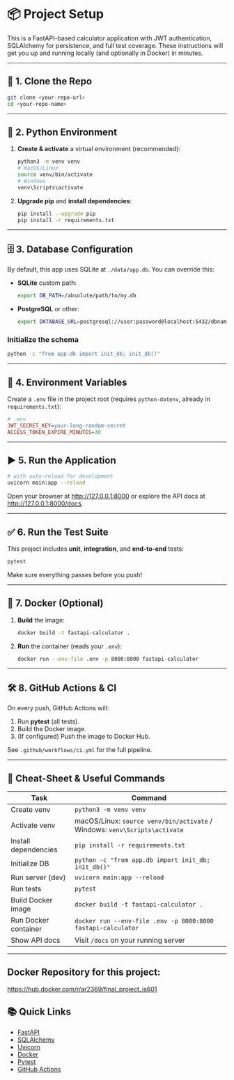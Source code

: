 # 📦 Project Setup

This is a FastAPI-based calculator application with JWT authentication, SQLAlchemy for persistence, and full test coverage. These instructions will get you up and running locally (and optionally in Docker) in minutes.

---

## 🔗 1. Clone the Repo

```bash
git clone <your-repo-url>
cd <your-repo-name>
```

---

## 🐍 2. Python Environment

1. **Create & activate** a virtual environment (recommended):

   ```bash
   python3 -m venv venv
   # macOS/Linux
   source venv/bin/activate
   # Windows
   venv\Scripts\activate
   ```

2. **Upgrade pip** and **install dependencies**:

   ```bash
   pip install --upgrade pip
   pip install -r requirements.txt
   ```

---

## 🗄️ 3. Database Configuration

By default, this app uses SQLite at `./data/app.db`. You can override this:

- **SQLite** custom path:

  ```bash
  export DB_PATH=/absolute/path/to/my.db
  ```

- **PostgreSQL** or other:

  ```bash
  export DATABASE_URL=postgresql://user:password@localhost:5432/dbname
  ```

### Initialize the schema

```bash
python -c "from app.db import init_db; init_db()"
```

---

## 📜 4. Environment Variables

Create a `.env` file in the project root (requires `python-dotenv`, already in `requirements.txt`):

```ini
# .env
JWT_SECRET_KEY=your-long-random-secret
ACCESS_TOKEN_EXPIRE_MINUTES=30
```

---

## ▶️ 5. Run the Application

```bash
# with auto-reload for development
uvicorn main:app --reload
```

Open your browser at <http://127.0.0.1:8000> or explore the API docs at <http://127.0.0.1:8000/docs>.

---

## ✅ 6. Run the Test Suite

This project includes **unit**, **integration**, and **end-to-end** tests:

```bash
pytest
```

Make sure everything passes before you push!

---

## 🐳 7. Docker (Optional)

1. **Build** the image:

   ```bash
   docker build -t fastapi-calculator .
   ```

2. **Run** the container (reads your `.env`):

   ```bash
   docker run --env-file .env -p 8000:8000 fastapi-calculator
   ```

---

## 🛠️ 8. GitHub Actions & CI

On every push, GitHub Actions will:

1. Run **pytest** (all tests).
2. Build the Docker image.
3. (If configured) Push the image to Docker Hub.

See `.github/workflows/ci.yml` for the full pipeline.

---

## 🔖 Cheat-Sheet & Useful Commands

| Task                          | Command                                                                 |
|-------------------------------|-------------------------------------------------------------------------|
| Create venv                   | `python3 -m venv venv`                                                  |
| Activate venv                 | macOS/Linux: `source venv/bin/activate` / Windows: `venv\Scripts\activate` |
| Install dependencies          | `pip install -r requirements.txt`                                       |
| Initialize DB                 | `python -c "from app.db import init_db; init_db()"`                     |
| Run server (dev)              | `uvicorn main:app --reload`                                             |
| Run tests                     | `pytest`                                                                |
| Build Docker image            | `docker build -t fastapi-calculator .`                                  |
| Run Docker container          | `docker run --env-file .env -p 8000:8000 fastapi-calculator`            |
| Show API docs                 | Visit `/docs` on your running server                                    |

---

## Docker Repository for this project:

https://hub.docker.com/r/ar2369/final_project_is601


## 📚 Quick Links

- [FastAPI](https://fastapi.tiangolo.com/)
- [SQLAlchemy](https://www.sqlalchemy.org/)
- [Uvicorn](https://www.uvicorn.org/)
- [Docker](https://www.docker.com/)
- [Pytest](https://docs.pytest.org/)
- [GitHub Actions](https://docs.github.com/actions)
